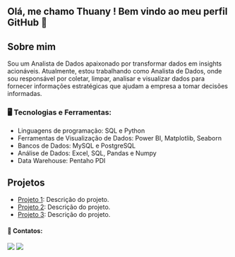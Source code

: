 ## Olá, me chamo Thuany ! Bem vindo ao meu perfil GitHub 👋

## Sobre mim

Sou um Analista de Dados apaixonado por transformar dados em insights acionáveis. Atualmente, estou trabalhando como Analista de Dados, onde sou responsável por coletar, limpar, analisar e visualizar dados para fornecer informações estratégicas que ajudam a empresa a tomar decisões informadas.


### 🖥️ Tecnologias e Ferramentas: 

- Linguagens de programação: SQL e Python
- Ferramentas de Visualização de Dados: Power BI, Matplotlib, Seaborn
- Bancos de Dados: MySQL e PostgreSQL
- Análise de Dados: Excel, SQL, Pandas e Numpy
- Data Warehouse: Pentaho PDI

## Projetos

- [Projeto 1](https://github.com/seuusuario/projeto1): Descrição do projeto.
- [Projeto 2](https://github.com/seuusuario/projeto2): Descrição do projeto.
- [Projeto 3](https://github.com/seuusuario/projeto3): Descrição do projeto.

        
          
####
   
#### 📩 Contatos:

<div>
<a href ="mailto:thuanyvermelho@gmail.com"><img src="https://img.shields.io/badge/Gmail-D14836?style=for-the-badge&logo=gmail&logoColor=white" 
target="_blank"></a>
<a href="[https://www.linkedin.com/in/thuanyvermelho/](https://www.linkedin.com/in/thuanyvermelho/)" target="_blank"><img src="https://img.shields.io/badge/-LinkedIn-%230077B5?style=for-the-badge&logo=linkedin&logoColor=white" target="_blank"></a>   
</div>
          
          
